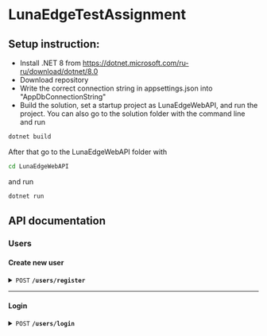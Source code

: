 # LunaEdgeTestAssignment

## Setup instruction:
- Install .NET 8 from https://dotnet.microsoft.com/ru-ru/download/dotnet/8.0
- Download repository
- Write the correct connection string in appsettings.json into "AppDbConnectionString"
- Build the solution, set a startup project as LunaEdgeWebAPI, and run the project. 
You can also go to the solution folder with the command line and run
```sh
dotnet build
```
After that go to the LunaEdgeWebAPI folder with 
```sh
cd LunaEdgeWebAPI
```
and run 
```sh
dotnet run
```

## API documentation

### Users

#### Create new user

<details>
 <summary><code>POST</code> <code><b>/users/register</b></code></summary>

##### Parameters

> | name      |  type     | data type               | description                                                           |
> |-----------|-----------|-------------------------|-----------------------------------------------------------------------|
> | userename |  required | string                  | Name of new user                                                      |
> | email     |  required | string                  | Email of new user                                                     |
> | password  |  required | string                  | Password                                                              |


##### Responses

> | http code     | content-type                      | response                                                            |
> |---------------|-----------------------------------|---------------------------------------------------------------------|
> | `200`         | `application/json; charset=utf-8  | `{"username": "", "token": ""}`                                     |
> | `500`         |                                   | `Server error`                                                      |

##### Example cURL

> ```javascript
>  curl -X 'POST' \
>  'https://localhost:7169/Users/Register' \
>  -H 'accept: */*' \
>  -H 'Content-Type: application/json' \
>  -d '{
>  "username": "string",
>  "email": "user@example.com",
>  "password": "shhSfz$6"
> }'
> ```

</details>

-----------------------------------------------------------------------------------------------------------

#### Login

<details>
 <summary><code>POST</code> <code><b>/users/login</b></code></summary>

##### Parameters

> | name      |  type     | data type               | description                                                           |
> |-----------|-----------|-------------------------|-----------------------------------------------------------------------|
> | userename |  required | string                  | Name of new user                                                      |
> | password  |  required | string                  | Password                                                              |


##### Responses

> | http code     | content-type                      | response                                                            |
> |---------------|-----------------------------------|---------------------------------------------------------------------|
> | `200`         | `application/json; charset=utf-8  | `{"username": "", "token": ""}`                                     |
> | `500`         |                                   | `Server error`                                                      |

##### Example cURL

> ```javascript
>  curl -X 'POST' \
>   'https://localhost:7169/Users/Login' \
>   -H 'accept: */*' \
>   -H 'Content-Type: application/json' \
>   -d '{
>   "login": "string",
>   "password": "string"
> }'
> ```

</details>
